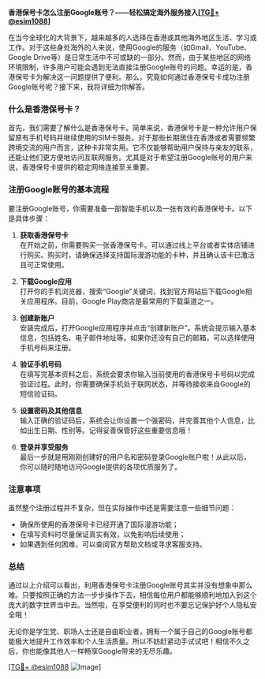 **香港保号卡怎么注册Google账号？——轻松搞定海外服务接入[[TG💪+ @esim1088](https://t.me/s/esim1088)]**

在当今全球化的大背景下，越来越多的人选择在香港或其他海外地区生活、学习或工作。对于这些身处海外的人来说，使用Google的服务（如Gmail、YouTube、Google Drive等）是日常生活中不可或缺的一部分。然而，由于某些地区的网络环境限制，许多用户可能会遇到无法直接注册Google账号的问题。幸运的是，香港保号卡为解决这一问题提供了便利。那么，究竟如何通过香港保号卡成功注册Google账号呢？接下来，我将详细为你解答。

### 什么是香港保号卡？

首先，我们需要了解什么是香港保号卡。简单来说，香港保号卡是一种允许用户保留原有手机号码并继续使用的SIM卡服务。对于那些长期居住在香港或者需要频繁跨境交流的用户而言，这种卡非常实用。它不仅能够帮助用户保持与亲友的联系，还能让他们更方便地访问互联网服务。尤其是对于希望注册Google账号的用户来说，香港保号卡提供的稳定网络连接至关重要。

### 注册Google账号的基本流程

要注册Google账号，你需要准备一部智能手机以及一张有效的香港保号卡。以下是具体步骤：

1. **获取香港保号卡**  
   在开始之前，你需要购买一张香港保号卡。可以通过线上平台或者实体店铺进行购买。购买时，请确保选择支持国际漫游功能的卡种，并且确认该卡已激活且可正常使用。

2. **下载Google应用**  
   打开你的手机浏览器，搜索“Google”关键词，找到官方网站后下载Google相关应用程序。目前，Google Play商店是最常用的下载渠道之一。

3. **创建新账户**  
   安装完成后，打开Google应用程序并点击“创建新账户”。系统会提示输入基本信息，包括姓名、电子邮件地址等。如果你还没有自己的邮箱，可以选择使用手机号码来注册。

4. **验证手机号码**  
   在填写完基本资料之后，系统会要求你输入当前使用的香港保号卡号码以完成验证过程。此时，你需要确保手机处于联网状态，并等待接收来自Google的短信验证码。

5. **设置密码及其他信息**  
   输入正确的验证码后，系统会让你设置一个强密码，并完善其他个人信息，比如出生日期、性别等。记得妥善保管好这些重要信息哦！

6. **登录并享受服务**  
   最后一步就是用刚刚创建好的用户名和密码登录Google账户啦！从此以后，你可以随时随地访问Google提供的各项优质服务了。

### 注意事项

虽然整个注册过程并不复杂，但在实际操作中还是需要注意一些细节问题：

- 确保所使用的香港保号卡已经开通了国际漫游功能；
- 在填写资料时尽量保证真实有效，以免影响后续使用；
- 如果遇到任何困难，可以查阅官方帮助文档或寻求客服支持。

### 总结

通过以上介绍可以看出，利用香港保号卡注册Google账号其实并没有想象中那么难。只要按照正确的方法一步步操作下去，相信每位用户都能够顺利地加入到这个庞大的数字世界当中去。当然啦，在享受便利的同时也不要忘记保护好个人隐私安全哦！

无论你是学生党、职场人士还是自由职业者，拥有一个属于自己的Google账号都能极大地提升工作效率和个人生活质量。所以不妨赶紧动手试试吧！相信不久之后，你也能像其他人一样畅享Google带来的无尽乐趣。

[[TG💪+ @esim1088](https://t.me/s/esim1088) ![Image](https://i.postimg.cc/4NQfJmqS/Snipaste-2025-05-13-00-14-12.png)]